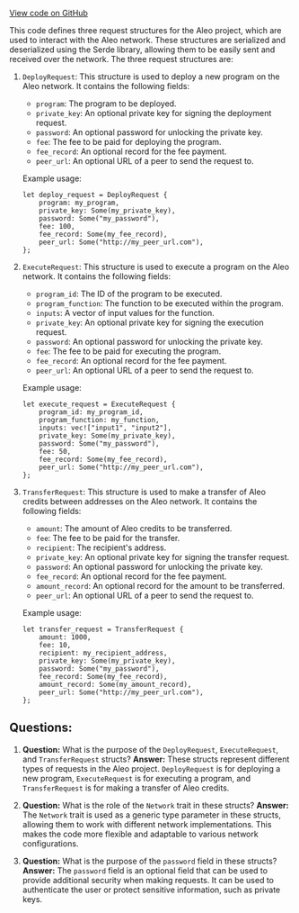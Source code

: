 [View code on GitHub](https://github.com/AleoHQ/aleo/rust/develop/src/requests.rs)

This code defines three request structures for the Aleo project, which are used to interact with the Aleo network. These structures are serialized and deserialized using the Serde library, allowing them to be easily sent and received over the network. The three request structures are:

1. `DeployRequest`: This structure is used to deploy a new program on the Aleo network. It contains the following fields:
    - `program`: The program to be deployed.
    - `private_key`: An optional private key for signing the deployment request.
    - `password`: An optional password for unlocking the private key.
    - `fee`: The fee to be paid for deploying the program.
    - `fee_record`: An optional record for the fee payment.
    - `peer_url`: An optional URL of a peer to send the request to.

   Example usage:
   ```
   let deploy_request = DeployRequest {
       program: my_program,
       private_key: Some(my_private_key),
       password: Some("my_password"),
       fee: 100,
       fee_record: Some(my_fee_record),
       peer_url: Some("http://my_peer_url.com"),
   };
   ```

2. `ExecuteRequest`: This structure is used to execute a program on the Aleo network. It contains the following fields:
    - `program_id`: The ID of the program to be executed.
    - `program_function`: The function to be executed within the program.
    - `inputs`: A vector of input values for the function.
    - `private_key`: An optional private key for signing the execution request.
    - `password`: An optional password for unlocking the private key.
    - `fee`: The fee to be paid for executing the program.
    - `fee_record`: An optional record for the fee payment.
    - `peer_url`: An optional URL of a peer to send the request to.

   Example usage:
   ```
   let execute_request = ExecuteRequest {
       program_id: my_program_id,
       program_function: my_function,
       inputs: vec!["input1", "input2"],
       private_key: Some(my_private_key),
       password: Some("my_password"),
       fee: 50,
       fee_record: Some(my_fee_record),
       peer_url: Some("http://my_peer_url.com"),
   };
   ```

3. `TransferRequest`: This structure is used to make a transfer of Aleo credits between addresses on the Aleo network. It contains the following fields:
    - `amount`: The amount of Aleo credits to be transferred.
    - `fee`: The fee to be paid for the transfer.
    - `recipient`: The recipient's address.
    - `private_key`: An optional private key for signing the transfer request.
    - `password`: An optional password for unlocking the private key.
    - `fee_record`: An optional record for the fee payment.
    - `amount_record`: An optional record for the amount to be transferred.
    - `peer_url`: An optional URL of a peer to send the request to.

   Example usage:
   ```
   let transfer_request = TransferRequest {
       amount: 1000,
       fee: 10,
       recipient: my_recipient_address,
       private_key: Some(my_private_key),
       password: Some("my_password"),
       fee_record: Some(my_fee_record),
       amount_record: Some(my_amount_record),
       peer_url: Some("http://my_peer_url.com"),
   };
   ```
## Questions: 
 1. **Question:** What is the purpose of the `DeployRequest`, `ExecuteRequest`, and `TransferRequest` structs?
   **Answer:** These structs represent different types of requests in the Aleo project. `DeployRequest` is for deploying a new program, `ExecuteRequest` is for executing a program, and `TransferRequest` is for making a transfer of Aleo credits.

2. **Question:** What is the role of the `Network` trait in these structs?
   **Answer:** The `Network` trait is used as a generic type parameter in these structs, allowing them to work with different network implementations. This makes the code more flexible and adaptable to various network configurations.

3. **Question:** What is the purpose of the `password` field in these structs?
   **Answer:** The `password` field is an optional field that can be used to provide additional security when making requests. It can be used to authenticate the user or protect sensitive information, such as private keys.